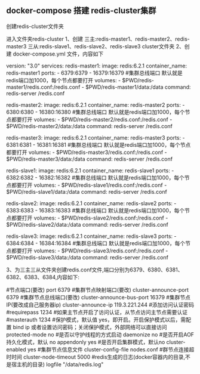 ## docker-compose 搭建 redis-cluster集群

创建redis-cluster文件夹

进入文件夹redis-cluster
1、创建 三主:redis-master1、redis-master2、redis-master3 三从:redis-slave1、redis-slave2、redis-slave3 cluster文件夹
2、创建 docker-compose.yml 文件，内容如下

version: "3.0"
services:
  redis-master1:
    image: redis:6.2.1
    container_name: redis-master1
    ports:
    - 6379:6379
    - 16379:16379   #集群总线端口 默认就是redis端口加1000，每个节点都要打开
    volumes:
    - $PWD/redis-master1/redis.conf:/redis.conf
    - $PWD/redis-master1/data:/data
    command: redis-server /redis.conf

  redis-master2:
    image: redis:6.2.1
    container_name: redis-master2
    ports:
      - 6380:6380
      - 16380:16380   #集群总线端口 默认就是redis端口加1000，每个节点都要打开
    volumes:
      - $PWD/redis-master2/redis.conf:/redis.conf
      - $PWD/redis-master2/data:/data
    command: redis-server /redis.conf

  redis-master3:
    image: redis:6.2.1
    container_name: redis-master3
    ports:
      - 6381:6381
      - 16381:16381   #集群总线端口 默认就是redis端口加1000，每个节点都要打开
    volumes:
      - $PWD/redis-master3/redis.conf:/redis.conf
      - $PWD/redis-master3/data:/data
    command: redis-server /redis.conf

  redis-slave1:
    image: redis:6.2.1
    container_name: redis-slave1
    ports:
      - 6382:6382
      - 16382:16382   #集群总线端口 默认就是redis端口加1000，每个节点都要打开
    volumes:
      - $PWD/redis-slave1/redis.conf:/redis.conf
      - $PWD/redis-slave1/data:/data
    command: redis-server /redis.conf

  redis-slave2:
    image: redis:6.2.1
    container_name: redis-slave2
    ports:
      - 6383:6383
      - 16383:16383   #集群总线端口 默认就是redis端口加1000，每个节点都要打开
    volumes:
      - $PWD/redis-slave2/redis.conf:/redis.conf
      - $PWD/redis-slave2/data:/data
    command: redis-server /redis.conf

  redis-slave3:
    image: redis:6.2.1
    container_name: redis-slave3
    ports:
      - 6384:6384
      - 16384:16384   #集群总线端口 默认就是redis端口加1000，每个节点都要打开
    volumes:
      - $PWD/redis-slave3/redis.conf:/redis.conf
      - $PWD/redis-slave3/data:/data
    command: redis-server /redis.conf

3、为三主三从文件夹创建redis.conf文件,端口分别为6379、6380、6381、6382、6383、6384,内容如下:

#节点端口(要改)
port 6379
#集群节点映射端口(要改)
cluster-announce-port 6379
#集群节点总线端口(要改)
cluster-announce-bus-port 16379
#集群节点 IP(要改成自己服务器ip)
cluster-announce-ip 119.3.221.244
#添加访问认证密码
#requirepass 1234
#如果主节点开启了访问认证，从节点访问主节点需要认证
#masterauth 1234
#保护模式，默认值 yes，即开启。开启保护模式以后，需配置 bind ip 或者设置访问密码；关闭保护模式，外部网络可以直接访问
protected-mode no
#是否以守护线程的方式启动
daemonize no
#是否开启AOF持久化模式，默认 no
appendonly yes
#是否开启集群模式，默认no
cluster-enabled yes
#集群节点信息文件
cluster-config-file nodes.conf
#群节点连接超时时间
cluster-node-timeout 5000
#redis生成的日志(docker容器内的目录,不是宿主机的目录)
logfile "/data/redis.log"






